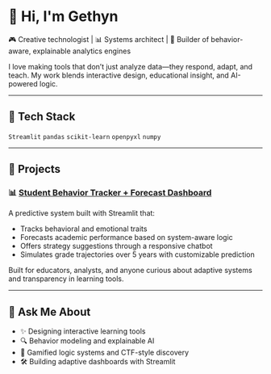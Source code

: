 # 👋 Hi, I'm Gethyn

🎮 Creative technologist | 📊 Systems architect | 🧠 Builder of behavior-aware, explainable analytics engines

I love making tools that don’t just analyze data—they respond, adapt, and teach. My work blends interactive design, educational insight, and AI-powered logic.

---

## 🔧 Tech Stack

`Streamlit` `pandas` `scikit-learn` `openpyxl` `numpy`

---

## 🚀 Projects

### 📊 [Student Behavior Tracker + Forecast Dashboard](https://leavesg100.streamlit.app)
A predictive system built with Streamlit that:
- Tracks behavioral and emotional traits
- Forecasts academic performance based on system-aware logic
- Offers strategy suggestions through a responsive chatbot
- Simulates grade trajectories over 5 years with customizable prediction

Built for educators, analysts, and anyone curious about adaptive systems and transparency in learning tools.

---

## 💬 Ask Me About

- ✨ Designing interactive learning tools
- 🔍 Behavior modeling and explainable AI
- 🧩 Gamified logic systems and CTF-style discovery
- 🛠️ Building adaptive dashboards with Streamlit
